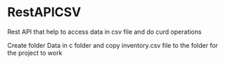 # RestAPICSV
Rest API that help to access data in csv file and do curd operations

Create folder Data in c folder and copy inventory.csv file to the folder for the project to work
